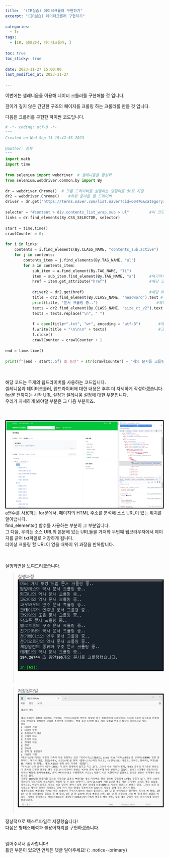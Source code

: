 ```yaml
---
title:  "(IR실습) 데이터크롤러 구현하기" 
excerpt: "(IR실습) 데이터크롤러 구현하기"

categories:
  - Ir
tags:
  - [IR, 정보검색, 데이터크롤러, ]

toc: true
toc_sticky: true
 
date: 2023-11-27 15:00:00
last_modified_at: 2023-11-27

---
```

이번에는 셀레니움을 이용해 데이터 크롤러를 구현해볼 것 입니다.<br>

깊이가 깊지 않은 간단한 구조의 페이지를 크롤링 하는 크롤러를 만들 것 입니다.<br>

다음은 크롤러를 구현한 파이썬 코드입니다.<br>
```python
# -*- coding: utf-8 -*-
"""
Created on Wed Sep 13 19:42:55 2023

@author: 정복
"""
import math
import time

from selenium import webdriver  # 셀레니움을 활성화
from selenium.webdriver.common.by import By

dr = webdriver.Chrome()  # 크롬 드라이버를 실행하는 명령어를 dr로 지정
dr2 = webdriver.Chrome()    #하위 문서를 열 드라이버
driver = dr.get('https://terms.naver.com/list.naver?cid=60476&categoryId=60476')  # 드라이버를 통해 url의 웹 페이지를 오픈

selector = "#content > div.contents_list_wrap.sub > ul"         #이 코드부터
links = dr.find_elements(By.CSS_SELECTOR, selector)

start = time.time()
crawlCounter = 0;

for i in links:
    contents = i.find_elements(By.CLASS_NAME, "contents_sub.active")
    for j in contents:
        contents_item = j.find_elements(By.TAG_NAME, "ul")
        for a in contents_item:
            sub_item = a.find_element(By.TAG_NAME, "li")
            item = sub_item.find_element(By.TAG_NAME, "a")      #여기까지는 링크가 담긴 html 구조를 찾는 부분
            href = item.get_attribute("href")                   #해당 코드에서 url을 따온다.
            
            driver2 = dr2.get(href)                             #해당 URL의 페이지를 새로운 드라이버에 띄우고
            title = dr2.find_element(By.CLASS_NAME, "headword").text #제목을 따온다
            print(title, "문서 크롤링 중..")                          #제목을 이용해 안내 메시지 출력
            texts = dr2.find_element(By.CLASS_NAME, "size_ct_v2").text #내용도 따온다
            texts = texts.replace("\n", " ")
            
            f = open(title+".txt", "w+", encoding = "utf-8")        #제목을 텍스트파일의 제목으로 설정하고,
            f.write(title + "\n\n\n" + texts)                       #크롤링한 제목과 내용을 저장한다.
            f.close()
            crawlCounter = crawlCounter + 1
            
end = time.time()

print(f"{end - start:.5f} 초 동안" + str(crawlCounter) + "개의 문서를 크롤링했습니다.")
```
<br><br>
해당 코드는 두개의 웹드라이버를 사용하는 코드입니다.<br>
셀레니움과 데이터크롤러, 웹드라이버에 대한 내용은 추후 더 자세하게 작성하겠습니다.<br>
for문 전까지는 시작 URL 설정과 셀레니움 설정에 대한 부분입니다.<br>
우리가 자세하게 봐야할 부분은 그 다음 부분이죠.<br><br>
<br><br>
![네이버악기백과](/assets/images/Ir/02/네이버악기백과_.png "네이버악기백과")<br>
a변수를 사용하는 for문에서, 페이지의 HTML 주소를 분석해 소스 URL이 있는 위치를 알아냅니다.<br>
find_elements() 함수를 사용하는 부분이 그 부분입니다.<br>
그 다음, 우리는 소스 URL의 본문에 있는 URL들을 가져와 두번째 웹브라우저에서 페이지를 긁어 txt파일로 저장하게 됩니다.<br>
더이상 크롤링 할 URL이 없을 때까지 위 과정을 반복합니다.<br><br><br>

실행화면을 보여드리겠습니다.
>실행과정<br>
>![실행과정](/assets/images/Ir/02/실행과정_.png "실행과정")<br><br><br>


>저장된파일<br>
>![저장된파일](/assets/images/Ir/02/저장된파일_.png "저장된파일")<br><br>

정상적으로 텍스트파일로 저장했습니다!<br>
다음은 형태소해석과 불용어처리를 구현하겠습니다.<br><br>



읽어주셔서 감사합니다! <br>틀린 부분이 있으면 언제든 댓글 달아주세요!
{: .notice--primary} 
